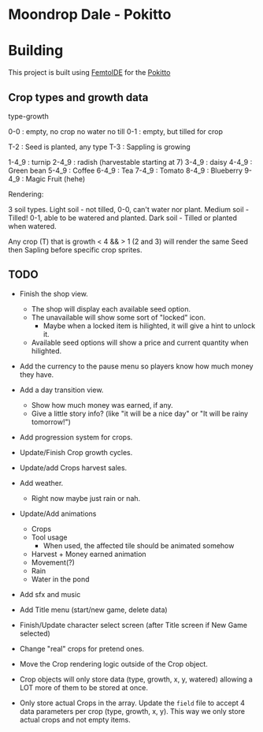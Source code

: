 # Moondrop Dale - Pokitto

# Building
This project is built using [FemtoIDE](https://github.com/felipemanga/femtoIDE) for the [Pokitto](https://talk.pokitto.com/)

## Crop types and growth data

type-growth

0-0 : empty, no crop no water no till
0-1 : empty, but tilled for crop

T-2 : Seed is planted, any type
T-3 : Sappling is growing 

1-4_9 : turnip 
2-4_9 : radish (harvestable starting at 7)
3-4_9 : daisy
4-4_9 : Green bean
5-4_9 : Coffee
6-4_9 : Tea
7-4_9 : Tomato
8-4_9 : Blueberry
9-4_9 : Magic Fruit (hehe)


Rendering:

3 soil types.
Light soil - not tilled, 0-0, can't water nor plant.
Medium soil - Tilled! 0-1, able to be watered and planted.
Dark soil - Tilled or planted when watered.

Any crop (T) that is growth < 4 && > 1 (2 and 3) will render 
the same Seed then Sapling before specific crop sprites.



## TODO

- Finish the shop view. 
  - The shop will display each available seed option. 
  - The unavailable will show some sort of "locked" icon. 
    - Maybe when a locked item is hilighted, it will give a hint to unlock it.
  - Available seed options will show a price and current quantity when hilighted.
  
  
- Add the currency to the pause menu so players know how much money they have.

- Add a day transition view.
  - Show how much money was earned, if any.
  - Give a little story info? (like "it will be a nice day" or "It will be rainy tomorrow!")
  
- Add progression system for crops.

- Update/Finish Crop growth cycles.

- Update/add Crops harvest sales. 
 
- Add weather.
  - Right now maybe just rain or nah.
  
- Update/Add animations
  - Crops
  - Tool usage
    - When used, the affected tile should be animated somehow
  - Harvest + Money earned animation
  - Movement(?)
  - Rain
  - Water in the pond
  
- Add sfx and music

- Add Title menu (start/new game, delete data)

- Finish/Update character select screen (after Title screen if New Game selected)

- Change "real" crops for pretend ones.

- Move the Crop rendering logic outside of the Crop object. 
- Crop objects will only store data (type, growth, x, y, watered) allowing a LOT more of them to be stored at once.
- Only store actual Crops in the array. Update the `field` file to accept 4 data parameters per crop (type, growth, x, y). This way we only store actual crops and not empty items.


